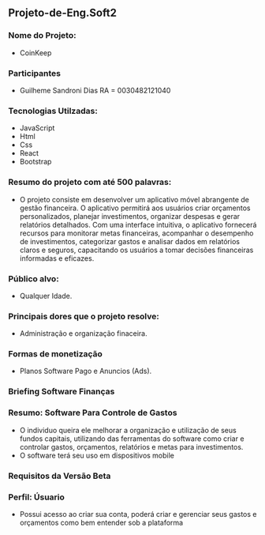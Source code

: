 ## Projeto-de-Eng.Soft2

### Nome do Projeto:
   * CoinKeep
  
### Participantes
  * Guilheme Sandroni Dias RA = 0030482121040
  
### Tecnologias Utilzadas:

  * JavaScript
  * Html
  * Css
  * React
  * Bootstrap
  
  
  
### Resumo do projeto com até 500 palavras:
 * O projeto consiste em desenvolver um aplicativo móvel abrangente de gestão financeira. O aplicativo permitirá aos usuários criar orçamentos personalizados, planejar investimentos, organizar despesas e gerar relatórios detalhados. Com uma interface intuitiva, o aplicativo fornecerá recursos para monitorar metas financeiras, acompanhar o desempenho de investimentos, categorizar gastos e analisar dados em relatórios claros e seguros, capacitando os usuários a tomar decisões financeiras informadas e eficazes.
 
### Público alvo:
 * Qualquer Idade.

### Principais dores que o projeto resolve:
  * Administração e organização finaceira.
  
### Formas de monetização
  * Planos Software Pago e Anuncios (Ads).

### Briefing Software Finanças

### Resumo: Software Para Controle de Gastos
* O individuo queira ele melhorar a organização e utilização de seus fundos capitais, utilizando das ferramentas do software como criar e controlar gastos, orçamentos, relatórios e metas para investimentos.
* O software terá seu uso em dispositivos mobile

### Requisitos da Versão Beta

### Perfil: Úsuario
* Possui acesso ao criar sua conta, poderá criar e gerenciar seus gastos e orçamentos como bem entender sob a plataforma

